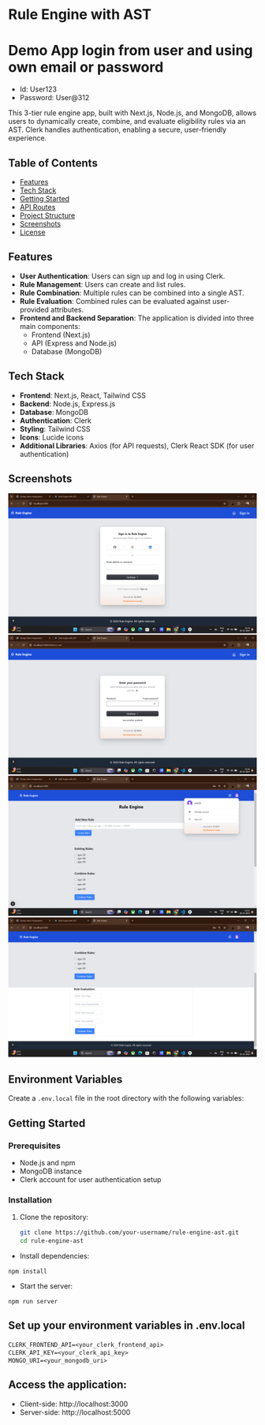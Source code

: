 # Rule Engine with AST

# Demo App login from user and using own email or password
- Id:  User123
- Password: User@312

This 3-tier rule engine app, built with Next.js, Node.js, and MongoDB, allows users to dynamically create, combine, and evaluate eligibility rules via an AST. Clerk handles authentication, enabling a secure, user-friendly experience.

## Table of Contents

- [Features](#features)
- [Tech Stack](#tech-stack)
- [Getting Started](#getting-started)
- [API Routes](#api-routes)
- [Project Structure](#project-structure)
- [Screenshots](#screenshots)
- [License](#license)

## Features

- **User Authentication**: Users can sign up and log in using Clerk.
- **Rule Management**: Users can create and list rules.
- **Rule Combination**: Multiple rules can be combined into a single AST.
- **Rule Evaluation**: Combined rules can be evaluated against user-provided attributes.
- **Frontend and Backend Separation**: The application is divided into three main components:
  - Frontend (Next.js)
  - API (Express and Node.js)
  - Database (MongoDB)

## Tech Stack

- **Frontend**: Next.js, React, Tailwind CSS
- **Backend**: Node.js, Express.js
- **Database**: MongoDB
- **Authentication**: Clerk
- **Styling**: Tailwind CSS
- **Icons**: Lucide icons
- **Additional Libraries**: Axios (for API requests), Clerk React SDK (for user authentication)

## Screenshots

![Screenshot 1](/frontend/images/s1.png)
![Screenshot 2](/frontend/images/s2.png)
![Screenshot 3](/frontend/images/s3.png)
![Screenshot 4](/frontend/images/s4.png)

## Environment Variables

Create a `.env.local` file in the root directory with the following variables:


## Getting Started

### Prerequisites

- Node.js and npm
- MongoDB instance
- Clerk account for user authentication setup

### Installation

1. Clone the repository:
   ```bash
   git clone https://github.com/your-username/rule-engine-ast.git
   cd rule-engine-ast

- Install dependencies:
```
npm install
```
- Start the server:

```
npm run server
```

## Set up your environment variables in .env.local
```
CLERK_FRONTEND_API=<your_clerk_frontend_api>
CLERK_API_KEY=<your_clerk_api_key>
MONGO_URI=<your_mongodb_uri>
```
## Access the application:

- Client-side: http://localhost:3000
- Server-side: http://localhost:5000

